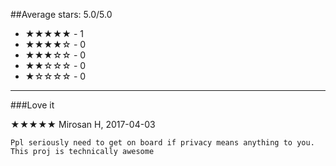 ##Average stars: 5.0/5.0

- ★★★★★ - 1
- ★★★★☆ - 0
- ★★★☆☆ - 0
- ★★☆☆☆ - 0
- ★☆☆☆☆ - 0

---

###Love it

★★★★★ Mirosan H, 2017-04-03

```
Ppl seriously need to get on board if privacy means anything to you. This proj is technically awesome
```

